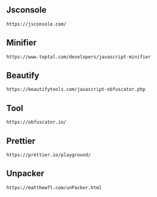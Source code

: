 ## Jsconsole
`https://jsconsole.com/`

## Minifier
`https://www.toptal.com/developers/javascript-minifier`

## Beautify
`https://beautifytools.com/javascript-obfuscator.php`

## Tool
`https://obfuscator.io/`

## Prettier
`https://prettier.io/playground/`

## Unpacker
`https://matthewfl.com/unPacker.html`
